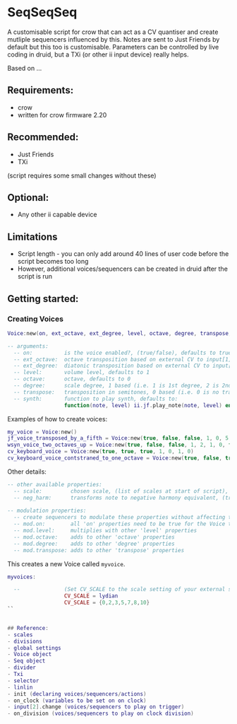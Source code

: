 # SeqSeqSeq
A customisable script for crow that can act as a CV quantiser and create mutliple sequencers influenced by this. Notes are sent to Just Friends by default but this too is customisable. Parameters can be controlled by live coding in druid, but a TXi (or other ii input device) really helps.

Based on ...

## Requirements:
- crow
- written for crow firmware 2.20

## Recommended:
- Just Friends
- TXi

(script requires some small changes without these)

## Optional:
- Any other ii capable device

## Limitations
- Script length - you can only add around 40 lines of user code before the script becomes too long
- However, additional voices/sequencers can be created in druid after the script is run

## Getting started:
### Creating Voices
```lua
Voice:new(on, ext_octave, ext_degree, level, octave, degree, transpose, synth)

-- arguments:
  -- on:          is the voice enabled?, (true/false), defaults to true
  -- ext_octave:  octave transposition based on external CV to input[1], (true/false), defaults to false
  -- ext_degree:  diatonic transposition based on external CV to input[1], (true/false), defaults to false
  -- level:       volume level, defaults to 1
  -- octave:      octave, defaults to 0
  -- degree:      scale degree, 1 based (i.e. 1 is 1st degree, 2 is 2nd etc.), defaults to 1
  -- transpose:   transposition in semitones, 0 based (i.e. 0 is no transposition, 7 is transposition by 7 semitones etc.), defaults 0
  -- synth:       function to play synth, defaults to:
                  function(note, level) ii.jf.play_note(note, level) end  
```

Examples of how to create voices:
```lua
my_voice = Voice:new()
jf_voice_transposed_by_a_fifth = Voice:new(true, false, false, 1, 0, 5, 0)
wsyn_voice_two_octaves_up = Voice:new(true, false, false, 1, 2, 1, 0, function(note, level) ii.wsyn.play_note(note, level) end)
cv_keyboard_voice = Voice:new(true, true, true, 1, 0, 1, 0)
cv_keyboard_voice_contstraned_to_one_octave = Voice:new(true, false, true, 1, 0, 1, 0)
```
Other details:
```lua
-- other available properties:
  -- scale:         chosen scale, (list of scales at start of script), defaults to the scale set by CV_SCALE at top of script                  
  -- neg_harm:      transforms note to negative harmony equivalent, (true/false), defaults to false
  
-- modulation properties:
  -- create sequencers to modulate these properties without affecting the main properties above
  -- mod.on:        all 'on' properties need to be true for the Voice to play
  -- mod.level:     multiplies with other 'level' properties
  -- mod.octave:    adds to other 'octave' properties
  -- mod.degree:    adds to other 'degree' properties
  -- mod.transpose: adds to other 'transpose' properties
```

This creates a new Voice called `myvoice`. 

```lua
myvoices:

  --              (Set CV_SCALE to the scale setting of your external sequencer)
                  CV_SCALE = lydian
                  CV_SCALE = {0,2,3,5,7,8,10}
``


## Reference:
- scales
- divisions
- global settings
- Voice object
- Seq object
- divider
- Txi
- selector
- linlin
- init (declaring voices/sequencers/actions)
- on_clock (variables to be set on on clock)
- input[2].change (voices/sequencers to play on trigger)
- on_division (voices/sequencers to play on clock division)


